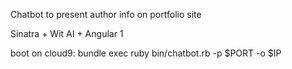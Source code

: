 



Chatbot to present author info on portfolio site

Sinatra + Wit AI + Angular 1

boot on cloud9: bundle exec ruby bin/chatbot.rb -p $PORT -o $IP

